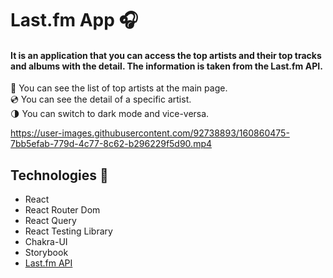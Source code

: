 # Last.fm App 🎧

#### It is an application that you can access the top artists and their top tracks and albums with the detail. The information is taken from the Last.fm API. 

🎤 You can see the list of top artists at the main page.  
💿 You can see the detail of a specific artist.  
🌗 You can switch to dark mode and vice-versa.

https://user-images.githubusercontent.com/92738893/160860475-7bb5efab-779d-4c77-8c62-b296229f5d90.mp4

## Technologies 🚀
- React
- React Router Dom
- React Query
- React Testing Library
- Chakra-UI
- Storybook
- [Last.fm API](https://www.last.fm/tr/api)

